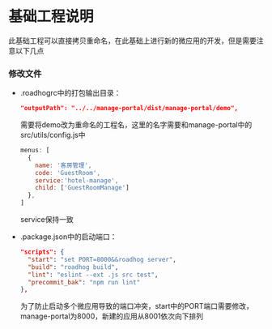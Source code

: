 # 基础工程说明

此基础工程可以直接拷贝重命名，在此基础上进行新的微应用的开发，但是需要注意以下几点

### 修改文件
- .roadhogrc中的打包输出目录：
  ```json
  "outputPath": "../../manage-portal/dist/manage-portal/demo",
  ```
  需要将demo改为重命名的工程名，这里的名字需要和manage-portal中的src/utils/config.js中
  ```javascript
  menus: [
    {
      name: '客房管理',
      code: 'GuestRoom',
      service:'hotel-manage',
      child: ['GuestRoomManage']
    },
  ]
  ```
  service保持一致

- .package.json中的启动端口：
    ```json
    "scripts": {
      "start": "set PORT=8000&&roadhog server",
      "build": "roadhog build",
      "lint": "eslint --ext .js src test",
      "precommit_bak": "npm run lint"
    },
    ```
    为了防止启动多个微应用导致的端口冲突，start中的PORT端口需要修改，manage-portal为8000，新建的应用从8001依次向下排列
